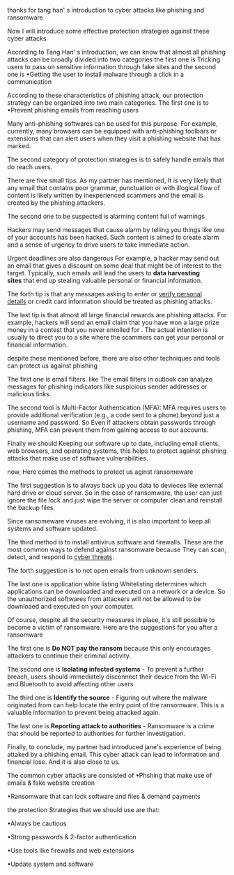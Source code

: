 
thanks for tang han' s introduction to cyber attacks like phishing and ransomware

Now I will introduce some effective protection strategies against these cyber attacks

According to Tang Han' s introduction, we can know that almost all phishing attacks can be broadly divided into two categories
the first one is Tricking users to pass on sensitive information through fake sites
and the second one is •Getting the user to install malware through a click in a communication


According to these characteristics of phishing attack, our protection strategy can be organized into two main categories.
The first one is to •Prevent phishing emails from reaching users

Many anti-phishing softwares can be used for this purpose.
For example, currently, many  browsers can be equipped with anti-phishing toolbars or extensions that can alert users when they visit a phishing website that has marked.


The second category of protection strategies is to safely handle emails that do reach users.

There are five small tips.
As my partner has mentioned, It is very likely that any email that contains poor grammar, punctuation or with illogical flow of content is likely written by inexperienced scammers and the email is created by the phishing attackers.

The second one to be suspected is alarming content full of warnings 

Hackers may send messages that cause alarm by telling you things like one of your accounts has been hacked. Such content is aimed to create alarm and a sense of urgency to drive users to take immediate action.



Urgent deadlines are also dangerous
For example, a hacker may send out an email that gives a discount on some deal that might be of interest to the target. Typically, such emails will lead the users to **data harvesting sites** that end up stealing valuable personal or financial information.


The forth tip is that any messages asking to enter or [verify personal details](https://digitalguardian.com/blog/phishing-attack-prevention-how-identify-avoid-phishing-scams) or credit card information should be treated as phishing attacks.


The last tip is that almost all large financial rewards are phishing attacks.
For example, hackers will send an email claim that you have won a large prize money in a contest that you never enrolled for . The actual intention is usually to direct you to a site where the scammers can get your personal or financial information.


despite these mentioned before, there are also other techniques and tools can protect us against phishing 

The first one is email filters. like The email filters in outlook can analyze  messages for phishing indicators like suspicious sender addresses or malicious links.


The second tool is Multi-Factor Authentication (MFA): MFA requires users to provide additional verification (e.g., a code sent to a phone) beyond just a username and password.  So Even if attackers obtain passwords through phishing, MFA can prevent them from gaining access to our accounts. 


Finally we should Keeping our software up to date, including email clients, web browsers, and operating systems, this helps to protect against phishing attacks that make use of software vulnerabilities.



now, Here comes the methods to protect us aginst ransomeware

The first suggestion is to always back up you data to devieces like external hard drive or cloud server. So in the case of ransomware, the user can just ignore the file lock and just wipe the server or computer clean and reinstall the backup files.

Since ransomeware viruses are evolving, it is also important to keep all systems and software updated. 

The third method is to install antivirus software and firewalls. These are the most common ways to defend against ransomware because They can scan, detect, and respond to [cyber threats](https://www.upguard.com/blog/cyber-threat).

The forth suggestion is to not open emails from unknown senders.

The last one is application white listing 
Whitelisting determines which applications can be downloaded and executed on a network or a device. So the unauthorized softwares from attackers will not be allowed to be downloaed and executed on your computer.







Of course, despite all the security measures in place, it's still possible to become a victim of ransomware.
Here are the suggestions for you after a ransomware

The first one is **Do NOT pay the ransom** because this only encourages attackers to continue their criminal activity. 

The second one is **Isolating infected systems** - To prevent a further breach, users should immediately disconnect their device from the Wi-Fi and  Bluetooth to avoid affecting other users


The third one is **Identify the source** - Figuring out where the malware originated from can help locate the entry point of the ransomware. This is a valuable information to prevent being attacked again.

The last one is **Reporting attack to authorities** - Ransomware is a crime that should be reported to authorities for further investigation. 




Finally, to conclude,
my partner had introduced jane's experience of being attaked by a phishing email. This cyber attack can lead to information and financial lose.
And it is also close to us.

The common cyber attacks are consisted of 
•Phshing that make use of emails & fake website creation

•Ransomware that can lock software and files & demand payments




the protection Strategies that we should use are that:

•Always be cautious

•Strong passwords & 2-factor authentication

•Use tools like firewalls and web extensions

•Update system and software